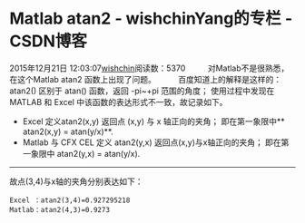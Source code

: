 # Matlab atan2 - wishchinYang的专栏 - CSDN博客
2015年12月21日 12:03:07[wishchin](https://me.csdn.net/wishchin)阅读数：5370
         对Matlab不是很熟悉，在这个Matlab atan2 函数上出现了问题。
         百度知道上的解释是这样的：
atan2() 区别于 atan() 函数，返回 -pi~+pi 范围的角度；
使用过程中发现在 MATLAB 和 Excel 中该函数的表达形式不一致，故记录如下。
- Excel
定义atan2(x,y) 返回点 (x,y) 与 x 轴正向的夹角；
即在第一象限中** atan2(x,y) = atan(y/x)**.
- Matlab 与 CFX CEL
定义 atan2(y,x) 返回点(x,y)与x轴正向的夹角；
即在第一象限中 atan2(y,x) = atan(y/x).
-------------------------------------------
故点(3,4)与x轴的夹角分别表达如下：
```
Excel ：atan2(3,4)=0.927295218
Matlab：atan2(4,3)=0.9273
```
